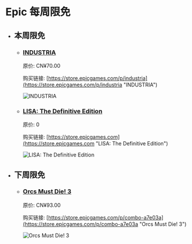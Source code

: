 # Epic 每周限免

- ## 本周限免


  - ### [INDUSTRIA](https://store.epicgames.com/p/industria "INDUSTRIA")

    原价: CN¥70.00

    购买链接: [https://store.epicgames.com/p/industria](https://store.epicgames.com/p/industria "INDUSTRIA")

    ![INDUSTRIA](https://cdn1.epicgames.com/salesEvent/salesEvent/EGS_INDUSTRIA_Bleakmill_S1_2560x1440-6ac8f445f036547e0f7cc20dd4fd814f)


  - ### [LISA: The Definitive Edition](https://store.epicgames.com "LISA: The Definitive Edition")

    原价: 0

    购买链接: [https://store.epicgames.com](https://store.epicgames.com "LISA: The Definitive Edition")

    ![LISA: The Definitive Edition](https://cdn1.epicgames.com/offer/ca3a9d16d131478c97fd56c138a6511a/EGS_LISATheDefinitiveEdition_DingalingProductions_Bundles_S1_2560x1440-55b66eb2046507e58eac435c21331bd5)


- ## 下周限免


  - ### [Orcs Must Die! 3](https://store.epicgames.com/p/combo-a7e03a "Orcs Must Die! 3")

    原价: CN¥93.00

    购买链接: [https://store.epicgames.com/p/combo-a7e03a](https://store.epicgames.com/p/combo-a7e03a "Orcs Must Die! 3")

    ![Orcs Must Die! 3](https://cdn1.epicgames.com/spt-assets/af503dd7e8b64218b69c22a9003de268/orcs-must-die-3-1puow.jpg)

